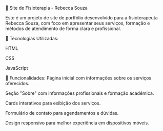 🏥 Site de Fisioterapia - Rebecca Souza

Este é um projeto de site de portfólio desenvolvido para a fisioterapeuta Rebecca Souza, com foco em apresentar seus serviços, formação e métodos de atendimento de forma clara e profissional.

🚀 Tecnologias Utilizadas:

HTML

CSS

JavaScript

📌 Funcionalidades:
Página inicial com informações sobre os serviços oferecidos.

Seção "Sobre" com informações profissionais e formação acadêmica.

Cards interativos para exibição dos serviços.

Formulário de contato para agendamentos e dúvidas.

Design responsivo para melhor experiência em dispositivos móveis.
